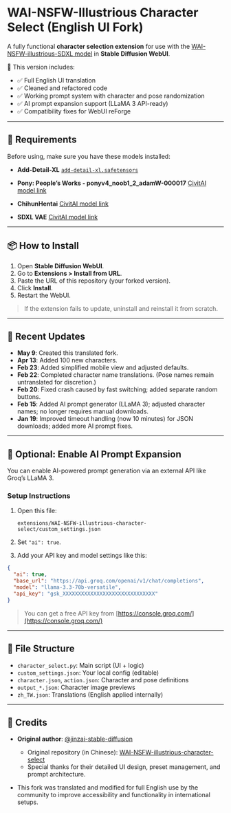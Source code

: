 # WAI-NSFW-Illustrious Character Select (English UI Fork)

A fully functional **character selection extension** for use with the [WAI-NSFW-illustrious-SDXL model](https://civitai.com/models/827184?modelVersionId=1183765) in **Stable Diffusion WebUI**.

🔧 This version includes:

* ✅ Full English UI translation
* ✅ Cleaned and refactored code
* ✅ Working prompt system with character and pose randomization
* ✅ AI prompt expansion support (LLaMA 3 API-ready)
* ✅ Compatibility fixes for WebUI reForge

---

## 🔧 Requirements

Before using, make sure you have these models installed:

* **Add-Detail-XL**
  [`add-detail-xl.safetensors`](https://huggingface.co/PvDeep/Add-Detail-XL/blob/main/add-detail-xl.safetensors)

* **Pony: People’s Works - ponyv4\_noob1\_2\_adamW-000017**
  [CivitAI model link](https://civitai.green/models/856285/pony-peoples-works?modelVersionId=1036362)

* **ChihunHentai**
  [CivitAI model link](https://civitai.com/models/106586)

* **SDXL VAE**
  [CivitAI model link](https://civitai.com/models/296576?modelVersionId=333245)

---

## 📦 How to Install

1. Open **Stable Diffusion WebUI**.
2. Go to **Extensions > Install from URL**.
3. Paste the URL of this repository (your forked version).
4. Click **Install**.
5. Restart the WebUI.

> If the extension fails to update, uninstall and reinstall it from scratch.

---

## 📅 Recent Updates

* **May 9**: Created this translated fork.
* **Apr 13**: Added 100 new characters.
* **Feb 23**: Added simplified mobile view and adjusted defaults.
* **Feb 22**: Completed character name translations. (Pose names remain untranslated for discretion.)
* **Feb 20**: Fixed crash caused by fast switching; added separate random buttons.
* **Feb 15**: Added AI prompt generator (LLaMA 3); adjusted character names; no longer requires manual downloads.
* **Jan 19**: Improved timeout handling (now 10 minutes) for JSON downloads; added more AI prompt fixes.

---

## 🤖 Optional: Enable AI Prompt Expansion

You can enable AI-powered prompt generation via an external API like Groq’s LLaMA 3.

### Setup Instructions

1. Open this file:

   ```
   extensions/WAI-NSFW-illustrious-character-select/custom_settings.json
   ```
2. Set `"ai": true`.
3. Add your API key and model settings like this:

```json
{
  "ai": true,
  "base_url": "https://api.groq.com/openai/v1/chat/completions",
  "model": "llama-3.3-70b-versatile",
  "api_key": "gsk_XXXXXXXXXXXXXXXXXXXXXXXXXXXXXX"
}
```

> You can get a free API key from [https://console.groq.com/](https://console.groq.com/)

---

## 📁 File Structure

* `character_select.py`: Main script (UI + logic)
* `custom_settings.json`: Your local config (editable)
* `character.json`, `action.json`: Character and pose definitions
* `output_*.json`: Character image previews
* `zh_TW.json`: Translations (English applied internally)

---

## 🙏 Credits

* **Original author**: [@jinzai-stable-diffusion](https://github.com/jinzai-stable-diffusion)

  * Original repository (in Chinese): [WAI-NSFW-illustrious-character-select](https://github.com/jinzai-stable-diffusion/WAI-NSFW-illustrious-character-select)
  * Special thanks for their detailed UI design, preset management, and prompt architecture.

* This fork was translated and modified for full English use by the community to improve accessibility and functionality in international setups.
